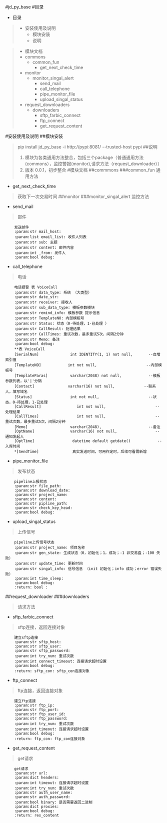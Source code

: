 #jd_py_base
#目录
+ 目录   
>+ 安装使用及说明
>   + 模块安装
>   + 说明

 
>+ 模块文档
>  + commons
>    + common_fun
>      + get_next_check_time
>  + monitor
>    + monitor_singal_alert
>      + send_mail
>      + call_telephone
>      + pipe_monitor_file
>      + upload_singal_status
>  + request_downloaders
>    + downloaders
>      + sftp_farbic_connect
>      + ftp_connect
>      + get_request_content



#安装使用及说明
##模块安装
> pip install jd_py_base -i http://pypi:8081/ --trusted-host pypi
##说明
>1. 模块为各类通用方法整合，包括三个package（普通通用方法(commons），监控警报(monitor),请求方法（request_downloader））
>2. 版本 0.0.1，初步整合
#模块文档
##commmons
###common_fun
> 通用方法
- get_next_check_time
> 获取下一次交易时间
##monitor
###monitor_singal_alert
> 监控方法
- send_mail
> 邮件
>   
        发送邮件
        :param:str mail_host:
        :param:list email_list: 收件人列表
        :param:str sub: 主题
        :param:str content: 邮件内容
        :param:int _from: 发件人
        :param:bool debug:

- call_telephone
> 电话
>    
        电话报警 表 VoiceCall
        :param:str data_type: 系统 （大类型）
        :param:str date_str:
        :param:str receiver: 接收人
        :param:str sub_data_type: 模板参数模块
        :param:str remind_info: 模板参数 提示信息
        :param:str TemplateNO: 内部模板号
        :param:str Status: 状态（0-待处理，1-已处理 ）
        :param:str CallResult: 处理结果
        :param:str CallTimes: 重试次数，最多重试5次，间隔2分钟
        :param:str Memo: 备注
        :param:bool debug:
        **表 VoiceCall
        [SerialNum]              int IDENTITY(1, 1) not null,       --自增索引值
        [TemplateNO]            int not null,                      --内部模板号
        [TemplateParas]          varchar(2048) not null,            --模板参数列表，以'|'分隔
        [Contact]               varchar(16) not null,             --联系人，填写域名
        [Status]                 int not null,                      --状态，0-待处理，1-已处理
        [CallResult]                int not null,                      --处理结果
        [CallTimes]                 int not null,                      --重试次数，最多重试5次，间隔2分钟
        [Memo]                   varchar(2048),                     --备注
        [OptName]                varchar(16) not null,                 --通知发起人
        [OptTime]                 datetime default getdate()            --入库时间
        *[SendTime]               真实发送时间，可用作定时，后续可看需新增

- pipe_monitor_file
> 发布状态
>     
        pipeline上报状态
        :param:str file_path:
        :param:str download_date:
        :param:str project_name:
        :param:str content:
        :param:str pipline_path:
        :param:str check_key_head:
        :param:bool debug:

- upload_singal_status
> 上传信号
>     
        pipeline上传信号状态
        :param:str project_name: 项目名称
        :param:str gen_state: 生成状态（0，初始化；1，成功；-1 非交易盘；-100 失败）
        :param:str update_time: 更新时间
        :param:str singal_info: 信号信息 （init 初始化；info 成功；error 错误失败）
        :param:int time_sleep:
        :param:bool debug:
        :return: bool :



##request_downloader
###downloaders
>请求方法
- sftp_farbic_connect
> sftp连接，返回连接对象
>     
        建立sftp连接
        :param:str sftp_host:
        :param:str sftp_user:
        :param:str sftp_password:
        :param:int try_num: 重试次数
        :param:int connect_timeout: 连接请求超时设置
        :param:bool debug:
        :return: sftp_con: sftp_con连接对象
    
- ftp_connect
> ftp连接，返回连接对象
>     
        建立ftp连接
        :param:str ftp_ip:
        :param:str ftp_port:
        :param:str ftp_user_id:
        :param:str ftp_password:
        :param:int try_num: 重试次数
        :param:int timeout: 连接请求超时设置
        :param:bool debug:
        :return: ftp_con: ftp_con连接对象

- get_request_content
> get请求
>     
        get请求
        :param:str url:
        :param:dict headers:
        :param:int timeout: 连接请求超时设置
        :param:int try_num: 重试次数
        :param:str auth_user_name:
        :param:str auth_password:
        :param:bool binary: 是否需要返回二进制
        :param:dict proxies:
        :param:bool debug:
        :return: res_content
